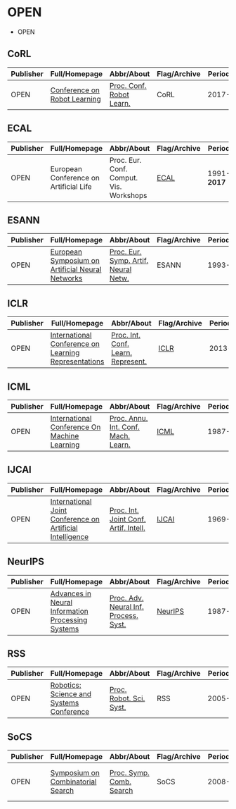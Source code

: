 # OPEN

- OPEN

## CoRL

|Publisher|Full/Homepage|Abbr/About|Flag/Archive|Period|Top|CCF|Submit|Current|DDL|Location|Type|
|-        |-            |-         |-           |-     |-  |-  |-     |-      |-  |-       |-   |
|OPEN|[Conference on Robot Learning](https://www.corl.org/)|[Proc. Conf. Robot Learn.](https://www.corl.org/)|CoRL|2017-|False||23/04/2025|27/09/2025|**19**|Seoul, Korea|Robotics|

## ECAL

|Publisher|Full/Homepage|Abbr/About|Flag/Archive|Period|Top|CCF|Submit|Current|DDL|Location|Type|
|-        |-            |-         |-           |-     |-  |-  |-     |-      |-  |-       |-   |
|OPEN|European Conference on Artificial Life|Proc. Eur. Conf. Comput. Vis. Workshops|[ECAL](https://link.springer.com/conference/ecal)|1991-**2017**|False||||NONE||Computer Vision; European Conference|

## ESANN

|Publisher|Full/Homepage|Abbr/About|Flag/Archive|Period|Top|CCF|Submit|Current|DDL|Location|Type|
|-        |-            |-         |-           |-     |-  |-  |-     |-      |-  |-       |-   |
|OPEN|[European Symposium on Artificial Neural Networks](https://www.esann.org/)|[Proc. Eur. Symp. Artif. Neural Netw.](https://www.esann.org/)|ESANN|1993-|False||27/11/2024|23/04/2025|**-128**|Bruges, Belgium|European Conference; Neural Networks|

## ICLR

|Publisher|Full/Homepage|Abbr/About|Flag/Archive|Period|Top|CCF|Submit|Current|DDL|Location|Type|
|-        |-            |-         |-           |-     |-  |-  |-     |-      |-  |-       |-   |
|OPEN|[International Conference on Learning Representations](https://iclr.cc)|[Proc. Int. Conf. Learn. Represent.](https://iclr.cc/)|[ICLR](https://openreview.net/group?id=ICLR.cc)|2013-|False||27/09/2024|24/04/2025|**-189**|Singapore|Artificial Intelligence; Machine Learning|

## ICML

|Publisher|Full/Homepage|Abbr/About|Flag/Archive|Period|Top|CCF|Submit|Current|DDL|Location|Type|
|-        |-            |-         |-           |-     |-  |-  |-     |-      |-  |-       |-   |
|OPEN|[International Conference On Machine Learning](https://icml.cc)|[Proc. Annu. Int. Conf. Mach. Learn.](https://icml.cc/)|[ICML](https://proceedings.mlr.press/)|1987-|False|A|31/01/2025|13/07/2025|**-63**|San Diego, USA|Artificial Intelligence; Machine Learning|

## IJCAI

|Publisher|Full/Homepage|Abbr/About|Flag/Archive|Period|Top|CCF|Submit|Current|DDL|Location|Type|
|-        |-            |-         |-           |-     |-  |-  |-     |-      |-  |-       |-   |
|OPEN|[International Joint Conference on Artificial Intelligence](https://www.ijcai.org)|[Proc. Int. Joint Conf. Artif. Intell.](https://2025.ijcai.org/)|[IJCAI](https://www.ijcai.org/all_proceedings)|1969-|False|A|10/01/2025|16/08/2025|**-84**|Montreal, Canada|Artificial Intelligence; Machine Learning|

## NeurIPS

|Publisher|Full/Homepage|Abbr/About|Flag/Archive|Period|Top|CCF|Submit|Current|DDL|Location|Type|
|-        |-            |-         |-           |-     |-  |-  |-     |-      |-  |-       |-   |
|OPEN|[Advances in Neural Information Processing Systems](https://nips.cc/)|[Proc. Adv. Neural Inf. Process. Syst.](https://nips.cc/)|[NeurIPS](https://proceedings.neurips.cc/)|1987-|False|A|11/05/2025|03/12/2025|**37**|San Diego, USA|Artificial Intelligence; Machine Learning|

## RSS

|Publisher|Full/Homepage|Abbr/About|Flag/Archive|Period|Top|CCF|Submit|Current|DDL|Location|Type|
|-        |-            |-         |-           |-     |-  |-  |-     |-      |-  |-       |-   |
|OPEN|[Robotics: Science and Systems Conference](https://roboticsconference.org)|[Proc. Robot. Sci. Syst.](https://roboticsconference.org)|RSS|2005-|False||17/02/2025|21/06/2025|**-46**|Los Angeles, California|Robotics|

## SoCS

|Publisher|Full/Homepage|Abbr/About|Flag/Archive|Period|Top|CCF|Submit|Current|DDL|Location|Type|
|-        |-            |-         |-           |-     |-  |-  |-     |-      |-  |-       |-   |
|OPEN|[Symposium on Combinatorial Search](http://search-conference.org)|[Proc. Symp. Comb. Search](https://socs25.search-conference.org/)|SoCS|2008-|False||19/03/2025|12/08/2025|**-16**|Scotland, United Kingdom|Combinatorial Optimization; Heuristic Search|

